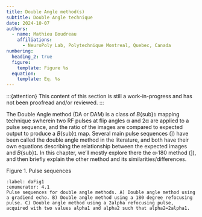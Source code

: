 ```yaml
---
title: Double Angle method(s)
subtitle: Double Angle technique
date: 2024-10-07
authors:
  - name: Mathieu Boudreau
    affiliations:
      - NeuroPoly Lab, Polytechnique Montreal, Quebec, Canada
numbering:
  heading_2: true
  figure:
    template: Figure %s
  equation:
    template: Eq. %s
---
```


:::{attention}
This content of this section is still a work-in-progress and has not been proofread and/or reviewed.
:::

The Double Angle method (DA or DAM) is a class of _B_{sub}`1` mapping technique swherein two RF pulses at flip angles α and 2α are applied to a pulse sequence, and the ratio of the images are compared to expected output to produce a _B_{sub}`1` map. Several main pulse sequences ([](#daFig1)]) have been called the double angle method in the literature, and both have their own equations describing the relationship between the expected images and _B_{sub}`1`. In this chapter, we’ll mostly explore there the α-180 method ([](#daFig1)]), and then briefly explain the other method and its similarities/differences.

Figure 1. Pulse sequences 

```{figure} img/daPulseSequences.png
:label: daFig1
:enumerator: 4.1
Pulse sequences for double angle methods. A) Double angle method using a gradiend echo. B) Double angle method using a 180 degree refocusing pulse. C) Double angle method using a 2alpha refocusing pulse, acquired with two values alpha1 and alpha2 such that alpha2=2alpha1. 
```